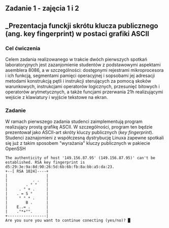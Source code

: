 ## Zadanie 1 - zajęcia 1 i 2
## _Prezentacja funckji skrótu klucza publicznego (ang. key fingerprint) w postaci grafiki ASCII

### Cel ćwiczenia

Celem zadania realizowanego w trakcie dwóch pierwszych spotkań laboratoryjnych jest zazanjomienie studentów z podstawowymi aspektami asemblera 8086, a w szczególności: dostępnymi rejestrami mikroprocesora i ich funkcją, segmentami pamięci operacyjnej i sopsobami jej adresacji metodami konstrukcją pętli i instrukcji sterujących za pomocą skoków warunkowych, instrukcjami operatorów logicznych, przesunięć bitowych i operatorów arytmetycznych, a także funcjami przerwania 21h realizującymi wejście z klawiatury i wyjście tekstowe na ekran.

### Zadanie

W ramach pierwszego zadania studenci zaimplementują program realizujący prostą grafikę ASCII. W szczególności, program ten będzie prezentował jako ASCII-art skróty kluczy publicznych (_key fingerprint_). Studenci zaznajomieni z współczesną dystrybucję Linuxa zapewne spotkali się już z takim sposobem "wyrażania" kluczy publicznych w pakiecie OpenSSH

```
The authenticity of host '149.156.87.95' (149.156.87.95)' can't be established. RSA key fingerprint is d5:29:3e:9a:8d:90:26:5d:6b:6b:fb:8a:bb:a5:da:23.
+--[ RSA 1024]----+
|                 |
|           . .   |
|        . ° °    |  
|     . ° + .     |
|    . = S °      |
|     ° ° * .     |
|        B .      |
|    E..= .       |
|    .°*+°°.      |
+-----------------|
Are you sure you want to continue conecting (yes/no)? █
```

